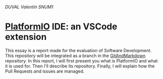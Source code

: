 ###### DUVAL Valentin SNUM1


# [PlatformIO](https://platformio.org) IDE: an VSCode extension

This essay is a report made for the evaluation of Software Development. This repository will be integrated as a branch in the [GitAndMarkdown](https://gitlab.enssat.fr/rgerzagu/gitandmarkdown) repository.
In this report, I will first present you what is PlatformIO and what it is used for. Then I'll describe its repository. Finally, I will explain how the Pull Requests and issues are managed.